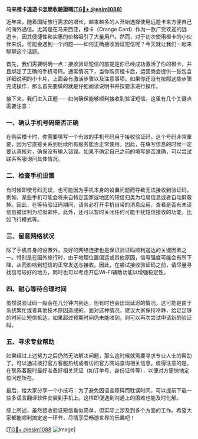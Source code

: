 **马来橙卡遠遊卡怎麽收驗證碼[[TG💪+ @esim1088](https://t.me/s/esim1088)]**

近年来，随着国际旅行需求的增长，越来越多的人开始选择使用远遊卡来方便自己的海外通信。尤其是在马来西亚，橙卡（Orange Card）作为一款广受欢迎的远遊卡，因其便捷性和实惠的价格吸引了大量用户。然而，对于初次使用橙卡的小伙伴来说，可能会遇到一个问题——如何正确接收验证短信呢？今天就让我们一起来聊聊这个话题。

首先，我们需要明确一点：接收验证短信的前提是你已经成功激活了你的橙卡，并且绑定了正确的手机号码。通常情况下，当你购买橙卡后，运营商会提供一张包含详细说明的小卡片，上面会有激活步骤以及注意事项。如果你还没有按照这些步骤完成操作，那么首先要做的就是仔细阅读说明书并按要求进行操作。

接下来，我们进入正题——如何确保能够顺利接收到验证短信。这里有几个关键点需要注意：

### 一、确认手机号码是否正确

在购买橙卡时，你需要填写一个有效的手机号码用于接收验证码。这个号码非常重要，因为它直接关系到后续所有服务能否正常使用。因此，在填写信息的时候一定要认真核对，确保没有输入错误。如果不确定自己之前的填写是否准确，可以尝试联系客服询问具体情况。

### 二、检查手机设置

有时候即使号码无误，也可能因为手机本身的设置问题而导致无法接收到验证码。例如，某些手机可能会将来自特定国家或地区的短信归类为垃圾信息或者自动屏蔽掉。因此，在等待验证码期间，请务必打开手机自带的消息应用，查看是否有未读信息被误判为垃圾邮件。此外，还可以暂时关闭任何可能干扰短信接收的功能，比如飞行模式等。

### 三、留意网络状况

除了手机自身的设置外，良好的网络连接也是保证验证码顺利送达的关键因素之一。特别是在国外旅行时，由于地理位置偏远或其他原因，信号强度可能会有所下降，从而影响到短信的正常发送与接收。因此，在尝试接收验证码之前，请尽量寻找信号较好的地方，同时也可以考虑开启Wi-Fi辅助功能以增强稳定性。

### 四、耐心等待合理时间

虽然说验证码一般会在几分钟内到达，但有时也会出现延迟的情况。这可能是由于系统繁忙或者其他技术原因造成的。面对这种情况，建议大家保持冷静，给足足够的时间让短信抵达。如果超过预期时间仍未能收到，则可以再次尝试申请新的验证码。

### 五、寻求专业帮助

如果经过上述努力之后仍然无法解决问题，那么这时候就需要寻求专业人士的帮助了。可以通过拨打官方客服热线或者访问官方网站查询相关信息。值得注意的是，在联系客服时最好准备好相关凭证（如订单号、身份证件等），以便对方更快地定位问题所在。

最后，给大家分享一个小技巧：为了避免因语言障碍而耽误时间，可以提前下载一些多语言翻译软件安装到手机上。这样即便遇到沟通上的困难也能及时化解。

综上所述，虽然接收验证短信看似简单，但实际上涉及到多个方面的工作。希望大家都能顺利搞定这一环节，尽情享受畅游世界的乐趣吧！

[[TG💪+ @esim1088](https://t.me/s/esim1088) ![Image](https://i.postimg.cc/4NQfJmqS/Snipaste-2025-05-13-00-14-12.png)]